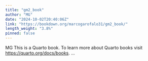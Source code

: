 ```yaml
---
title: "gm2_book"
author: "MG"
date: "2024-10-02T20:40:06Z"
link: "https://bookdown.org/marcogarofalo31/gm2_book/"
length_weight: "3.8%"
pinned: false
---
```


MG This is a Quarto book. To learn more about Quarto books visit https://quarto.org/docs/books. ...
